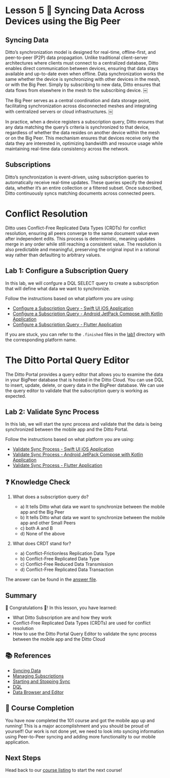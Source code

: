 # Lesson 5 🚀 Syncing Data Across Devices using the Big Peer

## Syncing Data

Ditto’s synchronization model is designed for real-time, offline-first, and peer-to-peer (P2P) data propagation. Unlike traditional client-server architectures where clients must connect to a centralized database, Ditto enables direct communication between devices, ensuring that data stays available and up-to-date even when offline. Data synchronization works the same whether the device is synchronizing with other devices in the mesh, or with the Big Peer. Simply by subscribing to new data, Ditto ensures that data flows from elsewhere in the mesh to the subscribing device.  ￼

The Big Peer serves as a central coordination and data storage point, facilitating synchronization across disconnected meshes and integrating with centralized servers or cloud infrastructures.  ￼

In practice, when a device registers a subscription query, Ditto ensures that any data matching the query’s criteria is synchronized to that device, regardless of whether the data resides on another device within the mesh or on the Big Peer. This mechanism ensures that devices receive only the data they are interested in, optimizing bandwidth and resource usage while maintaining real-time data consistency across the network.

## Subscriptions

Ditto’s synchronization is event-driven, using subscription queries to automatically receive real-time updates. These queries specify the desired data, whether it’s an entire collection or a filtered subset. Once subscribed, Ditto continuously syncs matching documents across connected peers.

# Conflict Resolution

Ditto uses Conflict-Free Replicated Data Types (CRDTs) for conflict resolution, ensuring all peers converge to the same document value even after independent edits. This process is deterministic, meaning updates merge in any order while still reaching a consistent value. The resolution is also predictable and meaningful, preserving the original input in a rational way rather than defaulting to arbitrary values.

## Lab 1: Configure a Subscription Query

In this lab, we will confgure a DQL SELECT query to create a subscription that will define what data we want to synchronize. 

Follow the instructions based on what platform you are using:

- [Configure a Subscription Query - Swift UI iOS Application](lab1/swift.md)
- [Configure a Subscription Query - Android JetPack Compose with Kotlin Application](lab1/android.md)
- [Configure a Subscription Query - Flutter Application](lab1/flutter.md)

If you are stuck, you can refer to the `.finished` files in the [lab1](./lab1) directory with the corresponding platform name. 

# The Ditto Portal Query Editor 

The Ditto Portal provides a query editor that allows you to examine the data in your BigPeer database that is hosted in the Ditto Cloud.  You can use DQL to insert, update, delete, or query data in the BigPeer database.  We can use the query editor to validate that the subscription query is working as expected.  

## Lab 2: Validate Sync Process 

In this lab, we will start the sync process and validate that the data is being synchronized between the mobile app and the Ditto Portal.  

Follow the instructions based on what platform you are using:

- [Validate Sync Process - Swift UI iOS Application](lab2/swift.md)
- [Validate Sync Process - Android JetPack Compose with Kotlin Application](lab2/android.md)
- [Validate Sync Process - Flutter Application](lab2/flutter.md)

## ❓ Knowledge Check 

1. What does a subscription query do?
   - a) It tells Ditto what data we want to synchronize between the mobile app and the Big Peer
   - b) It tells Ditto what data we want to synchronize between the mobile app and other Small Peers
   - c) both A and B
   - d) None of the above 

2. What does CRDT stand for?
   - a) Conflict-Frictionless Replication Data Type
   - b) Conflict-Free Replicated Data Type
   - c) Conflict-Free Reduced Data Transmission
   - d) Conflict-Free Replicated Data Transaction 

The answer can be found in the [answer file](.answer).

## Summary

🎉 Congratulations 🙌! In this lesson, you have learned:
- What Ditto Subscription are and how they work 
- Conflict-Free Replicated Data Types (CRDTs) are used for conflict resolution 
- How to use the Ditto Portal Query Editor to validate the sync process between the mobile app and the Ditto Cloud

## 📚 References

- [Syncing Data](https://docs.ditto.live/key-concepts/syncing-data)
- [Managing Subscriptions](https://docs.ditto.live/sdk/latest/sync/syncing-data)
- [Starting and Stopping Sync](https://docs.ditto.live/sdk/latest/sync/start-and-stop-sync)
- [DQL](https://docs.ditto.live/dql/dql)
- [Data Browser and Editor](https://docs.ditto.live/cloud/portal/data-browser-and-editor)

## 🎉 Course Completion

You have now completed the 101 course and got the mobile app up and running! This is a major accomplishment and you should be proud of yourself!  Our work is not done yet, we need to look into syncing information using Peer-to-Peer syncing and adding more functionality to our mobile application.

## Next Steps

Head back to our [course listing](../README.md) to start the next course! 